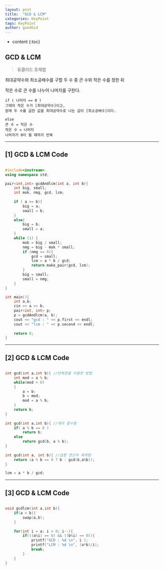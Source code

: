 ```yaml
---
layout: post
title:  "GCD & LCM"
categories: KeyPoint
tags: KeyPoint
author: goodGid
---
```

* content
{:toc}


## GCD & LCM

> 유클리드 호제법

최대공약수와 최소공배수를 구할 두 수 중 큰 수와 작은 수를 정한 뒤

작은 수로 큰 수를 나누어 나머지를 구한다.

```
if ( 나머지 == 0 )
그때의 작은 수가 [최대공약수]이고,
원래 두 수를 곱한 값을 최대공약수로 나눈 값이 [최소공배수]이다.
```

```
else 
큰 수 = 작은 수
작은 수 = 나머지
나머지가 0이 될 때까지 반복
```












---

## [1] GCD & LCM Code

``` cpp

#include<iostream>
using namespace std;

pair<int,int> gcdAndlcm(int a, int b){
    int big, small;
    int mok, nmg, gcd, lcm;
    
    if ( a >= b){
        big = a;
        small = b;
    }
    else{
        big = b;
        small = a;
    }
    while (1) {
        mok = big / small;
        nmg = big - mok * small;
        if (nmg == 0){
            gcd = small;
            lcm = a * b / gcd;
            return make_pair(gcd, lcm);
        }
        big = small;
        small = nmg;
    }
}

int main(){
    int a,b;
    cin >> a >> b;
    pair<int, int> p;
    p = gcdAndlcm(a, b);
    cout << "gcd : " << p.first << endl;
    cout << "lcm : " << p.second << endl;
    
    return 0;
}


```


---


## [2] GCD & LCM Code
 
``` cpp

int gcd(int a,int b){ //반복문을 이용한 방법
    int mod = a % b;
    while(mod > 0)
    {
        a = b;
        b = mod;
        mod = a % b;
    }
    return b;
}
 
int gcd(int a,int b){ //재귀 함수형
    if( a % b == 0 )
        return b;
    else
        return gcd(b, a % b);
}
 
int gcd(int a, int b){ //삼항 연산자 축약형 
    return (a % b == 0 ? b : gcd(b,a%b));
}

lcm = a * b / gcd;

```

---

## [3] GCD & LCM Code
 
``` cpp

void gcdlcm(int a,int b){
    if(a > b){
        swap(a,b);
    }
    
    for(int i = a; i > 0; i--){
        if(((a%i) == 0) && ((b%i) == 0)){
            printf("GCD : %d \n", i );
            printf("LCM : %d \n", (a*b)/i);
            break;
        }
    }
}

```




